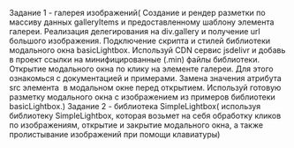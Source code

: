 Задание 1 - галерея изображений(
Создание и рендер разметки по массиву данных galleryItems и предоставленному шаблону элемента галереи.
Реализация делегирования на div.gallery и получение url большого изображения.
Подключение скрипта и стилей библиотеки модального окна basicLightbox. Используй CDN сервис jsdelivr и добавь в проект ссылки на минифицированные (.min) файлы библиотеки.
Открытие модального окна по клику на элементе галереи. Для этого ознакомься с документацией и примерами.
Замена значения атрибута src элемента <img> в модальном окне перед открытием. Используй готовую разметку модального окна с изображением из примеров библиотеки basicLightbox.)
Задание 2 - библиотека SimpleLightbox(
используя библиотеку SimpleLightbox, которая возьмет на себя обработку кликов по изображениям, открытие и закрытие модального окна, а также пролистывание изображений при помощи клавиатуры)
